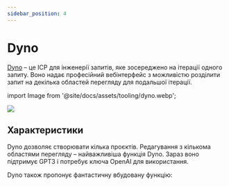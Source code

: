 ```yaml
---
sidebar_position: 4
---
```


# Dyno

[Dyno](https://trydyno.com/login) – це ІСР для інженерії запитів, яке зосереджено на ітерації одного запиту. Воно надає професійний вебінтерфейс з можливістю розділити запит на декілька областей перегляду для подальшої ітерації.

import Image from '@site/docs/assets/tooling/dyno.webp';

<div style={{textAlign: 'center'}}>
  <img src={Image} style={{width: "750px"}}/>
</div>

## Характеристики

Dyno дозволяє створювати кілька проєктів. Редагування з кількома областями перегляду – найважливіша функція Dyno. Зараз воно підтримує GPT3 і потребує ключа OpenAI для використання.

Dyno також пропонує фантастичну вбудовану функцію:

<div trydyno-embed="" openai-model="text-davinci-003" initial-prompt="If John has 5 pears, then eats 2, and buys 5 more, then gives 3 to his friend, how many pears does he have?\n\nLet's think step by step." initial-response="John starts with 5 pears. He eats 2 pears, leaving him with 3 pears. He buys 5 more pears, giving him a total of 8 pears. He gives 3 pears to his friend, leaving him with only 5 pears." max-tokens="256" box-rows="5" model-temp="0.7" top-p="1"></div>
